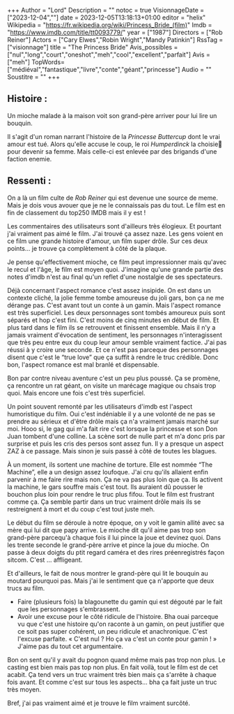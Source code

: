 +++
Author = "Lord"
Description = ""
notoc = true
VisionnageDate = ["2023-12-04",""]
date = 2023-12-05T13:18:13+01:00
editor = "helix"
Wikipedia = "https://fr.wikipedia.org/wiki/Princess_Bride_(film)"
Imdb = "https://www.imdb.com/title/tt0093779/"
year = ["1987"]
Directors = ["Rob Reiner"]
Actors = ["Cary Elwes","Robin Wright","Mandy Patinkin"]
RssTag = ["visionnage"]
title = "The Princess Bride"
Avis_possibles = ["nul","long","court","oneshot","meh","cool","excellent","parfait"]
Avis = ["meh"] 
TopWords=["médiéval","fantastique","livre","conte","géant","princesse"]
Audio = ""
Soustitre = ""
+++
## Histoire : 
Un mioche malade à la maison voit son grand-père arriver pour lui lire un bouquin.

Il s'agit d'un roman narrant l'histoire de la *Princesse Buttercup* dont le vrai amour est tué.
Alors qu'elle accuse le coup, le roi *Humperdinck* la choisie pour devenir sa femme.
Mais celle-ci est enlevée par des brigands d'une faction enemie.

## Ressenti :
On a là un film culte de *Rob Reiner* qui est devenue une source de meme.
Mais je dois vous avouer que je ne le connaissais pas du tout.
Le film est en fin de classement du top250 IMDB mais il y est !

Les commentaires des utilisateurs sont d'ailleurs très élogieux.
Et pourtant j'ai vraiment pas aimé le film.
J'ai trouvé ça assez naze.
Les gens voient en ce film une grande histoire d'amour, un film super drôle.
Sur ces deux points… je trouve ça complètement à côté de la plaque.

Je pense qu'effectivement mioche, ce film peut impressionner mais qu'avec le recul et l'âge, le film est moyen quoi.
J'imagine qu'une grande partie des notes d'imdb n'est au final qu'un reflet d'une nostalgie de ses spectateurs.

Déjà concernant l'aspect romance c'est assez insipide.
On est dans un contexte cliché, la jolie femme tombe amoureuse du joli gars, bon ça ne me dérange pas.
C'est avant tout un conte à un gamin.
Mais l'aspect romance est très superficiel.
Les deux personnages sont tombés amoureux puis sont séparés et hop c'est fini.
C'est moins de cinq minutes en début de film.
Et plus tard dans le film ils se retrouvent et finissent ensemble.
Mais il n'y a jamais vraiment d'évocation de sentiment, les personnages n'interagissent que très peu entre eux du coup leur amour semble vraiment factice.
J'ai pas réussi à y croire une seconde.
Et ce n'est pas parceque des personnages disent que c'est le “true love” que ça suffit à rendre le truc crédible.
Donc bon, l'aspect romance est mal branlé et dispensable.

Bon par contre niveau aventure c'est un peu plus poussé.
Ça se promène, ça rencontre un rat géant, on visite un marécage magique ou chsais trop quoi.
Mais encore une fois c'est très superficiel.

Un point souvent remonté par les utilisateurs d'imdb est l'aspect humoristique du film.
Oui c'est indéniable il y a une volonté de ne pas se prendre au sérieux et d'être drôle mais ça n'a vraiment jamais marché sur moi.
Hooo si, le gag qui m'a fait rire c'est lorsque la princesse et son Don Juan tombent d'une colline.
La scène sort de nulle part et m'a donc pris par surprise et puis les cris des persos sont assez fun.
Il y a presque un aspect ZAZ à ce passage.
Mais sinon je suis passé à côté de toutes les blagues.

À un moment, ils sortent une machine de torture.
Elle est nommée “The Machine”, elle a un design assez loufoque.
J'ai cru qu'ils allaient enfin parvenir à me faire rire mais non.
Ça ne va pas plus loin que ça.
Ils activent la machine, le gars souffre mais c'est tout.
Ils auraient dû pousser le bouchon plus loin pour rendre le truc plus fifou.
Tout le film est frustrant comme ça.
Ça semble partir dans un truc vraiment drôle mais ils se restreignent à mort et du coup c'est tout juste meh.

Le début du film se déroule à notre époque, on y voit le gamin allité avec sa mère qui lui dit que papy arrive.
Le mioche dit qu'il aime pas trop son grand-père parcequ'à chaque fois il lui pince la joue et devinez quoi.
Dans les trente seconde le grand-père arrive et pince la joue du mioche.
On passe à deux doigts du ptit regard caméra et des rires préenregistrés façon sitcom.
C'est … affligeant.

Et d'ailleurs, le fait de nous montrer le grand-père qui lit le bouquin au moutard pourquoi pas.
Mais j'ai le sentiment que ça n'apporte que deux trucs au film.
  - Faire (plusieurs fois) la blagounette du gamin qui est dégouté par le fait que les personnages s'embrassent.
  - Avoir une excuse pour le côté ridicule de l'histoire.
Bha ouai parceque vu que c'est une histoire qu'on raconte à un gamin, on peut justifier que ce soit pas super cohérent, un peu ridicule et anachronique.
C'est l'excuse parfaite.
« C'est nul ? Ho ça va c'est un conte pour gamin ! »
J'aime pas du tout cet argumentaire.

Bon on sent qu'il y avait du pognon quand même mais pas trop non plus.
Le casting est bien mais pas top non plus.
En fait voilà, tout le film est de cet acabit.
Ça tend vers un truc vraiment très bien mais ça s'arrête à chaque fois avant.
Et comme c'est sur tous les aspects… bha ça fait juste un truc très moyen.

Bref, j'ai pas vraiment aimé et je trouve le film vraiment surcôté.
